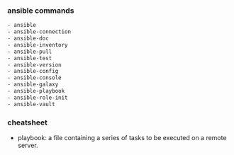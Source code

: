 ### ansible commands
```html
- ansible
- ansible-connection
- ansible-doc
- ansible-inventory
- ansible-pull
- ansible-test
- ansible-version
- ansible-config
- ansible-console
- ansible-galaxy
- ansible-playbook
- ansible-role-init
- ansible-vault
```


### cheatsheet
- playbook: a file containing a series of tasks to be executed on a remote server.

